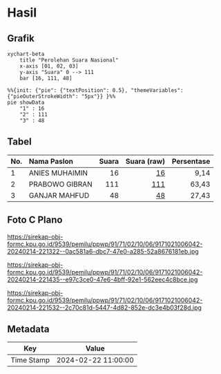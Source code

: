 # Hasil

## Grafik

```mermaid
xychart-beta
    title "Perolehan Suara Nasional"
    x-axis [01, 02, 03]
    y-axis "Suara" 0 --> 111
    bar [16, 111, 48]
```

```mermaid
%%{init: {"pie": {"textPosition": 0.5}, "themeVariables": {"pieOuterStrokeWidth": "5px"}} }%%
pie showData
    "1" : 16
    "2" : 111
    "3" : 48
```

## Tabel

| No. | Nama Paslon    | Suara | Suara (raw) | Persentase |
|:--- |:-------------- | -----:| -----------:| ----------:|
| 1   | ANIES MUHAIMIN | 16    | [16][p-1]   | 9,14       |
| 2   | PRABOWO GIBRAN | 111   | [111][p-2]  | 63,43      |
| 3   | GANJAR MAHFUD  | 48    | [48][p-3]   | 27,43      |


[p-1]: https://github.com/gigit-pemilu/pemilu-2024/blob/main/pilpres/hitung-suara/sub/91-papua/sub/71-kota-jayapura/sub/02-jayapura-selatan/sub/1006-hamadi/sub/042-tps/sub/paslon-1.txt
[p-2]: https://github.com/gigit-pemilu/pemilu-2024/blob/main/pilpres/hitung-suara/sub/91-papua/sub/71-kota-jayapura/sub/02-jayapura-selatan/sub/1006-hamadi/sub/042-tps/sub/paslon-2.txt
[p-3]: https://github.com/gigit-pemilu/pemilu-2024/blob/main/pilpres/hitung-suara/sub/91-papua/sub/71-kota-jayapura/sub/02-jayapura-selatan/sub/1006-hamadi/sub/042-tps/sub/paslon-3.txt

## Foto C Plano

https://sirekap-obj-formc.kpu.go.id/9539/pemilu/ppwp/91/71/02/10/06/9171021006042-20240214-221322--0ac581a6-dbc7-47e0-a285-52a8676181eb.jpg

https://sirekap-obj-formc.kpu.go.id/9539/pemilu/ppwp/91/71/02/10/06/9171021006042-20240214-221435--e97c3ce0-47e6-4bff-92e1-562eec4c8bce.jpg

https://sirekap-obj-formc.kpu.go.id/9539/pemilu/ppwp/91/71/02/10/06/9171021006042-20240214-221532--2c70c81d-5447-4d82-852e-dc3e4b03f28d.jpg


## Metadata

| Key        | Value               |
| ---------- | ------------------- |
| Time Stamp | 2024-02-22 11:00:00 |



